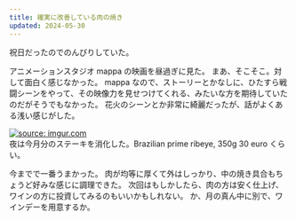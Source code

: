```yaml
---
title: 確実に改善している肉の焼き
updated: 2024-05-30
---
```


祝日だったのでのんびりしていた。

アニメーションスタジオ mappa の映画を昼過ぎに見た。
まあ、そこそこ。対して面白く感じなかった。
mappa なので、ストーリーとかなしに、ひたすら戦闘シーンをやって、その映像力を見せつけてくれる、みたいな方を期待していたのだがそうでもなかった。
花火のシーンとか非常に綺麗だったが、話がよくある浅い感じがした。

<a href="https://imgur.com/2hXT7bg"><img src="https://i.imgur.com/2hXT7bg.jpg" title="source: imgur.com" /></a>  
夜は今月分のステーキを消化した。Brazilian prime ribeye, 350g 30 euro くらい。

今までで一番うまかった。
肉が均等に厚くて外はしっかり、中の焼き具合もちょうど好みな感じに調理できた。
次回はもしかしたら、肉の方は安く仕上げ、ワインの方に投資してみるのもいいかもしれない。
か、月の真ん中に別で、ワインデーを用意するか。
